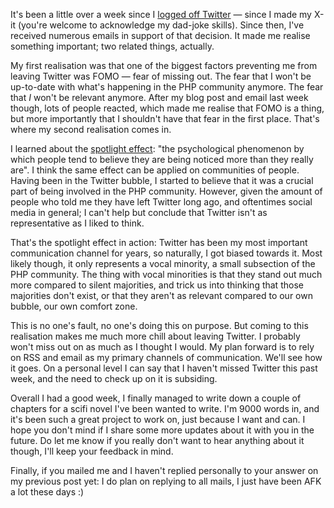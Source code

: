 It's been a little over a week since I [logged off Twitter](/blog/twitter-exit) — since I made my X-it (you're welcome to acknowledge my dad-joke skills). Since then, I've received numerous emails in support of that decision. It made me realise something important; two related things, actually.

My first realisation was that one of the biggest factors preventing me from leaving Twitter was FOMO — fear of missing out. The fear that I won't be up-to-date with what's happening in the PHP community anymore. The fear that _I_ won't be relevant anymore. After my blog post and email last week though, lots of people reacted, which made me realise that FOMO is a thing, but more importantly that I shouldn't have that fear in the first place. That's where my second realisation comes in.

I learned about the [spotlight effect](https://en.wikipedia.org/wiki/Spotlight_effect): "the psychological phenomenon by which people tend to believe they are being noticed more than they really are". I think the same effect can be applied on communities of people. Having been in the Twitter bubble, I started to believe that it was a crucial part of being involved in the PHP community. However, given the amount of people who told me they have left Twitter long ago, and oftentimes social media in general; I can't help but conclude that Twitter isn't as representative as I liked to think. 

That's the spotlight effect in action: Twitter has been my most important communication channel for years, so naturally, I got biased towards it. Most likely though, it only represents a vocal minority, a small subsection of the PHP community. The thing with vocal minorities is that they stand out much more compared to silent majorities, and trick us into thinking that those majorities don't exist, or that they aren't as relevant compared to our own bubble, our own comfort zone.

This is no one's fault, no one's doing this on purpose. But coming to this realisation makes me much more chill about leaving Twitter. I probably won't miss out on as much as I thought I would. My plan forward is to rely on RSS and email as my primary channels of communication. We'll see how it goes. On a personal level I can say that I haven't missed Twitter this past week, and the need to check up on it is subsiding.

Overall I had a good week, I finally managed to write down a couple of chapters for a scifi novel I've been wanted to write. I'm 9000 words in, and it's been such a great project to work on, just because I want and can. I hope you don't mind if I share some more updates about it with you in the future. Do let me know if you really don't want to hear anything about it though, I'll keep your feedback in mind.

Finally, if you mailed me and I haven't replied personally to your answer on my previous post yet: I do plan on replying to all mails, I just have been AFK a lot these days :)